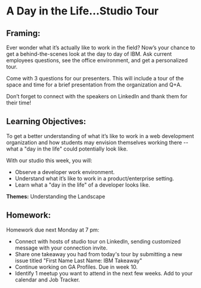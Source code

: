 # A Day in the Life…Studio Tour 

## Framing: 
Ever wonder what it’s actually like to work in the field? Now’s your chance to get a behind-the-scenes look at the day to day of IBM. Ask current employees questions, see the office environment, and get a personalized tour. 

Come with 3 questions for our presenters. This will include a tour of the space and time for a brief presentation from the organization and Q+A. 

Don’t forget to connect with the speakers on LinkedIn and thank them for their time! 

## Learning Objectives: 
To get a better understanding of what it’s like to work in a web development organization and how students may envision themselves working there -- what a "day in the life" could potentially look like. 

With our studio this week, you will:
- Observe a developer work environment.
- Understand what it’s like to work in a product/enterprise setting.
- Learn what a "day in the life" of a developer looks like.
 
**Themes:** Understanding the Landscape

## Homework: 
Homework due next Monday at 7 pm: 
- Connect with hosts of studio tour on LinkedIn, sending customized message with your connection invite.
- Share one takeaway you had from today's tour by submitting a new issue titled "First Name Last Name: IBM Takeaway"
- Continue working on GA Profiles. Due in week 10. 
- Identify 1 meetup you want to attend in the next few weeks. Add to your calendar and Job Tracker.

